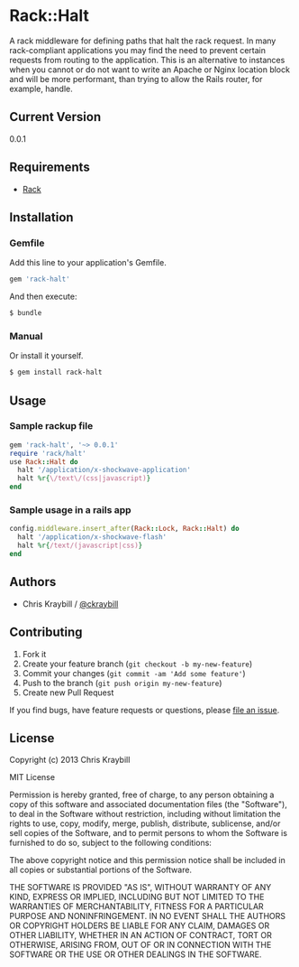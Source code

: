 # Rack::Halt

A rack middleware for defining paths that halt the rack request. In
many rack-compliant applications you may find the need to prevent
certain requests from routing to the application. This is an
alternative to instances when you cannot or do not want to write
an Apache or Nginx location block and will be more performant,
than trying to allow the Rails router, for example, handle.


## Current Version

0.0.1


## Requirements

* [Rack](http://rack.github.com/)


## Installation

### Gemfile

Add this line to your application's Gemfile.

```ruby
gem 'rack-halt'
```

And then execute:

```bash
$ bundle
```

### Manual

Or install it yourself.

```bash
$ gem install rack-halt
```


## Usage

### Sample rackup file

```ruby
gem 'rack-halt', '~> 0.0.1'
require 'rack/halt'
use Rack::Halt do
  halt '/application/x-shockwave-application'
  halt %r{\/text\/(css|javascript)}
end
```

### Sample usage in a rails app
```ruby
config.middleware.insert_after(Rack::Lock, Rack::Halt) do
  halt '/application/x-shockwave-flash'
  halt %r{/text/(javascript|css)}
end
```


## Authors

* Chris Kraybill / [@ckraybill](https://github.com/ckraybill)


## Contributing

1. Fork it
2. Create your feature branch (`git checkout -b my-new-feature`)
3. Commit your changes (`git commit -am 'Add some feature'`)
4. Push to the branch (`git push origin my-new-feature`)
5. Create new Pull Request

If you find bugs, have feature requests or questions, please
[file an issue](https://github.com/ckraybill/rack-halt/issues).


## License

Copyright (c) 2013 Chris Kraybill

MIT License

Permission is hereby granted, free of charge, to any person obtaining
a copy of this software and associated documentation files (the
"Software"), to deal in the Software without restriction, including
without limitation the rights to use, copy, modify, merge, publish,
distribute, sublicense, and/or sell copies of the Software, and to
permit persons to whom the Software is furnished to do so, subject to
the following conditions:

The above copyright notice and this permission notice shall be
included in all copies or substantial portions of the Software.

THE SOFTWARE IS PROVIDED "AS IS", WITHOUT WARRANTY OF ANY KIND,
EXPRESS OR IMPLIED, INCLUDING BUT NOT LIMITED TO THE WARRANTIES OF
MERCHANTABILITY, FITNESS FOR A PARTICULAR PURPOSE AND
NONINFRINGEMENT. IN NO EVENT SHALL THE AUTHORS OR COPYRIGHT HOLDERS BE
LIABLE FOR ANY CLAIM, DAMAGES OR OTHER LIABILITY, WHETHER IN AN ACTION
OF CONTRACT, TORT OR OTHERWISE, ARISING FROM, OUT OF OR IN CONNECTION
WITH THE SOFTWARE OR THE USE OR OTHER DEALINGS IN THE SOFTWARE.
